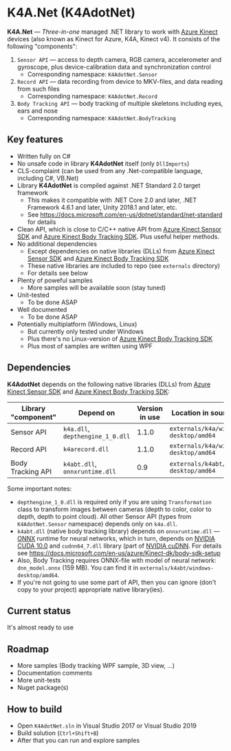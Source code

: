 # K4A.Net (K4AdotNet)

**K4A.Net** &mdash; *Three-in-one* managed .NET library to work with [Azure Kinect](https://azure.microsoft.com/en-us/services/kinect-dk/) devices (also known as Kinect for Azure, K4A, Kinect v4). It consists of the following "components":
1. `Sensor API` &mdash; access to depth camera, RGB camera, accelerometer and gyroscope, plus device-calibration data and synchronization control
   * Corresponding namespace: `K4AdotNet.Sensor`
2. `Record API` &mdash; data recording from device to MKV-files, and data reading from such files
   * Corresponding namespace: `K4AdotNet.Record`
3. `Body Tracking API` &mdash; body tracking of multiple skeletons including eyes, ears and nose
   * Corresponding namespace: `K4AdotNet.BodyTracking`


## Key features

* Written fully on C#
* No unsafe code in library **K4AdotNet** itself (only `DllImports`)
* CLS-complaint (can be used from any .Net-compatible language, including C#, VB.Net)
* Library **K4AdotNet** is compiled against .NET Standard 2.0 target framework
  * This makes it compatible with .NET Core 2.0 and later, .NET Framework 4.6.1 and later, Unity 2018.1 and later, etc.
  * See https://docs.microsoft.com/en-us/dotnet/standard/net-standard for details
* Clean API, which is close to C/C++ native API from [Azure Kinect Sensor SDK](https://docs.microsoft.com/en-us/azure/Kinect-dk/sensor-sdk-download) and [Azure Kinect Body Tracking SDK](https://docs.microsoft.com/en-us/azure/Kinect-dk/body-sdk-download). Plus useful helper methods.
* No additional dependencies
  * Except dependencies on native libraries (DLLs) from [Azure Kinect Sensor SDK](https://docs.microsoft.com/en-us/azure/Kinect-dk/sensor-sdk-download) and [Azure Kinect Body Tracking SDK](https://docs.microsoft.com/en-us/azure/Kinect-dk/body-sdk-download)
  * These native libraries are included to repo (see `externals` directory)
  * For details see below
* Plenty of poweful samples
  * More samples will be available soon (stay tuned)
* Unit-tested
  * To be done ASAP
* Well documented
  * To be done ASAP
* Potentially multiplatform (Windows, Linux)
  * But currently only tested under Windows
  * Plus there's no Linux-version of [Azure Kinect Body Tracking SDK](https://docs.microsoft.com/en-us/azure/Kinect-dk/body-sdk-download)
  * Plus most of samples are written using WPF


## Dependencies

**K4AdotNet** depends on the following native libraries (DLLs) from [Azure Kinect Sensor SDK](https://docs.microsoft.com/en-us/azure/Kinect-dk/sensor-sdk-download) and [Azure Kinect Body Tracking SDK](https://docs.microsoft.com/en-us/azure/Kinect-dk/body-sdk-download):

| Library "component" | Depend on                        | Version in use | Location in source code                 | 
|---------------------|----------------------------------|----------------|-----------------------------------------|
| Sensor API          | `k4a.dll`, `depthengine_1_0.dll` | 1.1.0          | `externals/k4a/windows-desktop/amd64`   | 
| Record API          | `k4arecord.dll`                  | 1.1.0          | `externals/k4a/windows-desktop/amd64`   | 
| Body Tracking API   | `k4abt.dll`, `onnxruntime.dll`   | 0.9            | `externals/k4abt/windows-desktop/amd64` | 

Some important notes:
* `depthengine_1_0.dll` is required only if you are using `Transformation` class to transform images between cameras (depth to color, color to depth, depth to point cloud). All other Sensor API (types from `K4AdotNet.Sensor` namespace) depends only on `k4a.dll`.
* `k4abt.dll` (native body tracking library) depends on `onnxruntime.dll` &mdash; [ONNX](https://onnx.ai/) runtime for neural networks, which in turn, depends on [NVIDIA CUDA 10.0](https://developer.nvidia.com/cuda-10.0-download-archive) and `cudnn64_7.dll` library (part of [NVIDIA cuDNN](https://developer.nvidia.com/cudnn). For details see https://docs.microsoft.com/en-us/azure/Kinect-dk/body-sdk-setup
* Also, Body Tracking requires ONNX-file with model of neural network: `dnn_model.onnx` (159 MB). You can find it in `externals/k4abt/windows-desktop/amd64`.
* If you're not going to use some part of API, then you can ignore (don't copy to your project) appropriate native library(ies).


## Current status

It's almost ready to use


## Roadmap

* More samples (Body tracking WPF sample, 3D view, ...)
* Documentation comments
* More unit-tests
* Nuget package(s)


## How to build

* Open `K4AdotNet.sln` in Visual Studio 2017 or Visual Studio 2019
* Build solution (`Ctrl+Shift+B`)
* After that you can run and explore samples
